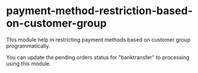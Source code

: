# payment-method-restriction-based-on-customer-group
This module help in restricting payment methods based on customer group programmatically.

You can update the pending orders status for "banktransfer" to processing using this module.

